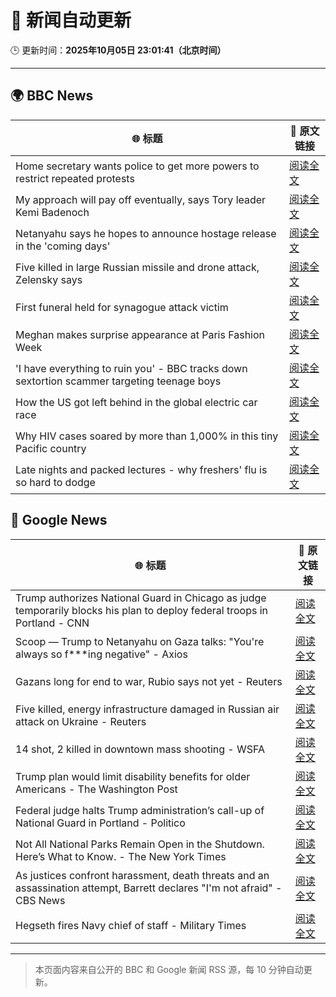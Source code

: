 # 🧠 新闻自动更新

🕒 更新时间：**2025年10月05日 23:01:41（北京时间）**

---

## 🌍 BBC News

| 🌐 标题 | 🔗 原文链接 |
|--------|-------------|
| Home secretary wants police to get more powers to restrict repeated protests | [阅读全文](https://www.bbc.com/news/articles/c24rmdngrrjo?at_medium=RSS&at_campaign=rss) |
| My approach will pay off eventually, says Tory leader Kemi Badenoch | [阅读全文](https://www.bbc.com/news/articles/c1l81766g2qo?at_medium=RSS&at_campaign=rss) |
| Netanyahu says he hopes to announce hostage release in the 'coming days' | [阅读全文](https://www.bbc.com/news/articles/c5yqv4lz0geo?at_medium=RSS&at_campaign=rss) |
| Five killed in large Russian missile and drone attack, Zelensky says | [阅读全文](https://www.bbc.com/news/articles/czjvlgzmp4wo?at_medium=RSS&at_campaign=rss) |
| First funeral held for synagogue attack victim | [阅读全文](https://www.bbc.com/news/articles/cx2r51x17jpo?at_medium=RSS&at_campaign=rss) |
| Meghan makes surprise appearance at Paris Fashion Week | [阅读全文](https://www.bbc.com/news/articles/c1471r6e27jo?at_medium=RSS&at_campaign=rss) |
| 'I have everything to ruin you' - BBC tracks down sextortion scammer targeting teenage boys | [阅读全文](https://www.bbc.com/news/articles/czrpedexleno?at_medium=RSS&at_campaign=rss) |
| How the US got left behind in the global electric car race | [阅读全文](https://www.bbc.com/news/articles/c8ex2l58en4o?at_medium=RSS&at_campaign=rss) |
| Why HIV cases soared by more than 1,000% in this tiny Pacific country | [阅读全文](https://www.bbc.com/news/articles/c0m42dwvlk8o?at_medium=RSS&at_campaign=rss) |
| Late nights and packed lectures - why freshers' flu is so hard to dodge | [阅读全文](https://www.bbc.com/news/articles/c147218x7rgo?at_medium=RSS&at_campaign=rss) |

## 📰 Google News

| 🌐 标题 | 🔗 原文链接 |
|--------|-------------|
| Trump authorizes National Guard in Chicago as judge temporarily blocks his plan to deploy federal troops in Portland - CNN | [阅读全文](https://news.google.com/rss/articles/CBMikAFBVV95cUxQT0JTS2MyX01xaEJsVmViVlRZeThsMDFKQVV3bGtMWWxNUWs0M1o1UDNQaEVleGZTV1B2cjYyRFBNeTJ5eUxjUXlhY1kxbWpIMFdfdHZrWEFzTXhZdENXY3JVT0tFN1pZSWUxVXFnQUhRc1BIX05vSTk0enFzSTlvT1d4dk9seGNza1djN1FSd3I?oc=5) |
| Scoop — Trump to Netanyahu on Gaza talks: "You're always so f***ing negative" - Axios | [阅读全文](https://news.google.com/rss/articles/CBMigAFBVV95cUxPVkZkNmRjYUdwWGVaWUxLc0pvM0w3WHdrSTByN243UWhwamh0bE9KcjF4QzRtS3diRFVJU1pMVGUxSElLVGFwbWZPSHNkOUdnbnBYVXBvUHQ3UEM2NS0yUzcyM3Uxel9TN3NIWjAwWGhLdUlMd2dRZ0o4WV9VRzJNTw?oc=5) |
| Gazans long for end to war, Rubio says not yet - Reuters | [阅读全文](https://news.google.com/rss/articles/CBMiswFBVV95cUxNdU9ZdWxjNHZkNWJib3Y4YTdGN2xzVDh6Q21LTmRVOFFCNjFDVGtqLTV4OXdsbEVRVm9SNUtITFAyTlZMdmc0Y0wyZ1c2MG5XM2hYZXZFTmxkVS1jdENCa29vMGY2dDlNSnkzdk4xS015enV2bHdvWDFJT0pKc1BSVVk2ZHVycGU5NncweG8wcFB2SFF1MVRldnp5ai1vU3JpUVNuU1hORU9vb3A5R0w0bjdsUQ?oc=5) |
| Five killed, energy infrastructure damaged in Russian air attack on Ukraine - Reuters | [阅读全文](https://news.google.com/rss/articles/CBMixAFBVV95cUxNYjhRdHhuZS12UnViYWliU3A4ZjlITXVKQWs4OVRvWE1CTWRnVDdHVFBqNWNRS09HdnZyNHpTY3JzMFpxZEs0SXBrR0JmV2JWZWhwbmpWdldSTm9pV0JsUEpjUHotTVhOcTY2OWozOEJkODdYN3hzVTdVVDJmT25SeWtsLXAxU0RZS2FpaHlMQmxPZHZWRUxseU1vTk5WM25JVlNVU2VMVmVER3Y3VDdPSzlUcjRMQldUdHVyUGlONXE5YXJU?oc=5) |
| 14 shot, 2 killed in downtown mass shooting - WSFA | [阅读全文](https://news.google.com/rss/articles/CBMifEFVX3lxTE5pNHAzQk9WYjM2ZFlfWGZOUVhlcjJJdWdYSDlGWHdoVGZ0T0YyWGE4MXdPWGFqeEVJd1hGVVJrUUVIRk1Va3lPMzhyMS1idkZVR2R1Qi1MQ0ZWWFFhejFvUG5yN05acEYwVDcycGxpNGNWcVhFSEphR24tUzM?oc=5) |
| Trump plan would limit disability benefits for older Americans - The Washington Post | [阅读全文](https://news.google.com/rss/articles/CBMilgFBVV95cUxPQm5sc1JxXzl0enRCdklfWXhCbE9USld0WGl4cTBoWVhnR0xsUnBYcTdSa2VYMWZzUmRYdWZlUUZ6Sm5lMk1VWUM0N055b2tOXzVzTXZWZHVtUWlWSGlNLVJDa1BOZ0tVRTF0SnhMTkhMcHJmUkpqMktCWVdzM09BbEVBSzFmMDJVOFNnV1RPLUFoc00tQ3c?oc=5) |
| Federal judge halts Trump administration’s call-up of National Guard in Portland - Politico | [阅读全文](https://news.google.com/rss/articles/CBMiyAFBVV95cUxOS2R5dVkxdXRMUnpDeWhHYUJOWkxkT1Jhb20ydzdSU2Y2QVZ3SHJNSXpoc0pGU0FrckRRLThBVzJlNUI2N0J6T3Q0S1BjY0tHNjB2MFJ0all4RVpNbUZMTmhtRm1JaEozM1lQeFRDTHdRRjd2OEJEa1g3OWdXNUdlcDVHV256NDNhRlpDRHpsN3pCM2JkTDRwNy10WU83c2dxVTNCR2tUbGNBcWpYd1Y1b0ZtbG1PV1JFWEtCaFVMMUhqQlRCNDRRSg?oc=5) |
| Not All National Parks Remain Open in the Shutdown. Here’s What to Know. - The New York Times | [阅读全文](https://news.google.com/rss/articles/CBMidEFVX3lxTE5pSEx2bzhaNUpYS1VnU0plem1IRlFWdnh1UEJvMmxhbXNaRXhILVpmU09rR0NDcjE3ajh3QnU3bXFmVUNHMUszc3NoZzM1aHA2N19ZRUpSNlpiaEFsRlVaZV9zbmIxVWxUUElnUGFfUHd5X3Zt?oc=5) |
| As justices confront harassment, death threats and an assassination attempt, Barrett declares "I'm not afraid" - CBS News | [阅读全文](https://news.google.com/rss/articles/CBMinAFBVV95cUxQRXJFVG9xSmtvaUZadlNqM1N3QzVqM2Jka3dLRkp5OERVZEpfN1NsVlc4Z19RVEpEWnZvQldxbk5nZmhDY1phQ0Z1dzhVZDhfdkxqYW9Rc0p3UlIzQXd3Q1hXd0dEdkxibUZyNWhBdENZUEZwSUZnS3ViY1BKbC1DX25uRF82SXdySkV6Nmw2dmFPZEk4X0xfcGZkVGTSAaIBQVVfeXFMUEJLNkJqbVhoOWV6MFJwREVoS1ZjSEFMVFdVY1VqdmZwRjlSZ3dtTzBYcS0tRGhiWjR3RHZFUkdfSkMwR2U1V3pjal9xVUlVdmxTRXdUNFRZU0VJSEdrVjBHNTg2bTVDUFpTc25aNExtY0w4ZjhPV3BYNVBDd0IyaEZ1UXJkVmJtOEVDd01QY3psRUUyS1RUWEladjJjQ0szTGVR?oc=5) |
| Hegseth fires Navy chief of staff - Military Times | [阅读全文](https://news.google.com/rss/articles/CBMimgFBVV95cUxPdlpSOW9abTAwS3cyQ0JMNXN0S0lpNmVySXE4S0U3VlNFMDdxeW1UOF8wWlc4Rm1vbW5hWFZhUGtJUENINEJjRDFNRE0tYURsUF9EY1BscHBNSDRGT1dkMVAyX3ZzaHRJWTNiaFEtdWFuTExwSF9CZmJJRlVPeGRaaWttYVRRYlFiT3Y1WnlKa3dfOUE1Q0pBQ3Zn?oc=5) |

---
> 本页面内容来自公开的 BBC 和 Google 新闻 RSS 源，每 10 分钟自动更新。